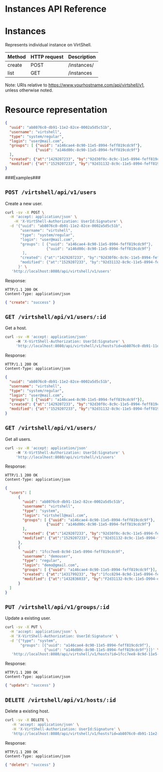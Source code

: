 Instances API Reference
=======================

Instances
=========
Represents individual instance on VirtShell.


| Method | HTTP request | Description |
| --- | --- | ---- |
| create | POST | /instances/ | Create a new instances in any host. |
| list | GET | /instances | Retrieves the list of instances. |

Note:
URIs relative to https://www.yourhostname.com/api/virtshell/v1, unless otherwise noted.

Resource representation
=======================
```json
{
  "uuid": "ab8076c0-db91-11e2-82ce-0002a5d5c51b",
  "username": "virtshell",
  "type": "system/regular",
  "login": "user@mail.com",
  "groups": [ {"uuid": "a146cae4-8c90-11e5-8994-feff819cdc9f"},
              {"uuid": "a146d00c-8c90-11e5-8994-feff819cdc9f"}
  ],
  "created": {"at":"1429207233", "by":"92d30f0c-8c9c-11e5-8994-feff819cdc9f"},
  "modified": {"at":"1529207233", "by":"92d31132-8c9c-11e5-8994-feff819cdc9f"}
}
```

###Examples###

`POST /virtshell/api/v1/users`
--------------------------------------------

Create a new user.

```sh
curl -sv -X POST \
  -H 'accept: application/json' \
    -H 'X-VirtShell-Authorization: UserId:Signature' \
  -d '{"uuid": "ab8076c0-db91-11e2-82ce-0002a5d5c51b",
       "username": "virtshell",
       "type": "system/regular",
       "login": "user@mail.com",
       "groups": [ {"uuid": "a146cae4-8c90-11e5-8994-feff819cdc9f"},
                   {"uuid": "a146d00c-8c90-11e5-8994-feff819cdc9f"}
        ],
       "created": {"at":"1429207233", "by":"92d30f0c-8c9c-11e5-8994-feff819cdc9f"},
       "modified": {"at":"1529207233", "by":"92d31132-8c9c-11e5-8994-feff819cdc9f"}
      }' \
   'http://localhost:8080/api/virtshell/v1/users'
```

Response:
```
HTTP/1.1 200 OK
Content-Type: application/json
```
```json
{ "create": "success" }
```

`GET /virtshell/api/v1/users/:id`
----------------------------------------------

Get a host.

```sh
curl -sv -H 'accept: application/json' 
     -H 'X-VirtShell-Authorization: UserId:Signature' \ 
     'http://localhost:8080/api/virtshell/v1/hosts?id=ab8076c0-db91-11e2-82ce-0002a5d5c51b'
```

Response:
```
HTTP/1.1 200 OK
Content-Type: application/json
```
```json
{
  "uuid": "ab8076c0-db91-11e2-82ce-0002a5d5c51b",
  "username": "virtshell",
  "type": "system/regular",
  "login": "user@mail.com",
  "groups": [ {"uuid": "a146cae4-8c90-11e5-8994-feff819cdc9f"}],
  "created": {"at":"1429207233", "by":"92d30f0c-8c9c-11e5-8994-feff819cdc9f"},
  "modified": {"at":"1529207233", "by":"92d31132-8c9c-11e5-8994-feff819cdc9f"}
}
```

`GET /virtshell/api/v1/users/`
----------------------------------------------

Get all users.

```sh
curl -sv -H 'accept: application/json' 
     -H 'X-VirtShell-Authorization: UserId:Signature' \ 
     'http://localhost:8080/api/virtshell/v1/users'
```

Response:
```
HTTP/1.1 200 OK
Content-Type: application/json
```
```json
{
  "users": [
      {
        "uuid": "ab8076c0-db91-11e2-82ce-0002a5d5c51b",
        "username": "virtshell",
        "type": "system",
        "login": "virtshell@mail.com",
        "groups": [ {"uuid": "a146cae4-8c90-11e5-8994-feff819cdc9f"},
                   {"uuid": "a146d00c-8c90-11e5-8994-feff819cdc9f"}
        ],        
        "created": {"at":"1429207233", "by":"92d30f0c-8c9c-11e5-8994-feff819cdc9f"},
        "modified": {"at":"1529207233", "by":"92d31132-8c9c-11e5-8994-feff819cdc9f"}
      },
      {
        "uuid": "1fcc7ee8-8c9d-11e5-8994-feff819cdc9f",
        "username": "demouser",
        "type": "regular",
        "login": "demo@gmail.com",
        "groups": [ {"uuid": "a146cae4-8c90-11e5-8994-feff819cdc9f"}],        
        "created": {"at":"1431799233", "by":"1fcc8294-8c9d-11e5-8994-feff819cdc9f"},
        "modified": {"at":"1432836033", "by":"F2d31132-8c9c-11e5-D994-eeff819cdc9f"}
      }      
  ]
}   
```

`PUT /virtshell/api/v1/groups/:id`
----------------------------------------------

Update a existing user.

```sh
curl -sv -X PUT \
  -H 'accept: application/json' \
  -H 'X-VirtShell-Authorization: UserId:Signature' \
  -d '{"type": "system",
       "groups": [{"uuid": "a146cae4-8c90-11e5-8994-feff819cdc9f"},
                  {"uuid": "a146d00c-8c90-11e5-8994-feff819cdc9f"}]}' \
   'http://localhost:8080/api/virtshell/v1/hosts?id=1fcc7ee8-8c9d-11e5-8994-feff819cdc9f'
```

Response:
```
HTTP/1.1 200 OK
Content-Type: application/json
```
```json
{ "update": "success" }
```

`DELETE /virtshell/api/v1/hosts/:id`
----------------------------------------------
Delete a existing host.

```sh
curl -sv -X DELETE \
   -H 'accept: application/json' \
   -H 'X-VirtShell-Authorization: UserId:Signature' \
   'http://localhost:8080/api/virtshell/v1/hosts?id=ab8076c0-db91-11e2-82ce-0002a5d5c51b'
```

Response:
```
HTTP/1.1 200 OK
Content-Type: application/json
```
```json
{ "delete": "success" }
```